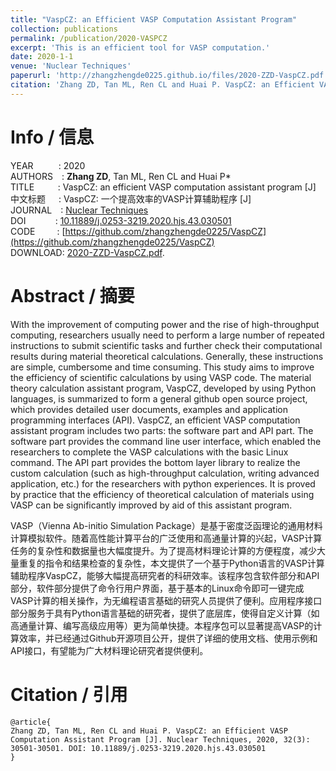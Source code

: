 ```yaml
---
title: "VaspCZ: an Efficient VASP Computation Assistant Program"
collection: publications
permalink: /publication/2020-VASPCZ
excerpt: 'This is an efficient tool for VASP computation.'
date: 2020-1-1
venue: 'Nuclear Techniques'
paperurl: 'http://zhangzhengde0225.github.io/files/2020-ZZD-VaspCZ.pdf'
citation: 'Zhang ZD, Tan ML, Ren CL and Huai P. VaspCZ: an Efficient VASP Computation Assistant Program [J]. <i>Nuclear Techniques</i>, 2020, 32(3): 30501-30501.'
---
```


# Info / 信息
YEAR&ensp;&ensp;&ensp;&ensp;&ensp;&thinsp;&thinsp;:
2020
<br>AUTHORS&ensp;&ensp;: 
**Zhang ZD**, Tan ML, Ren CL and Huai P\*
<br>TITLE&ensp;&ensp;&ensp;&ensp;&ensp;&thinsp;: 
VaspCZ: an efficient VASP computation assistant program [J]
<br>中文标题&ensp;&ensp;&ensp;: 
VaspCZ: 一个提高效率的VASP计算辅助程序 [J]
<br>JOURNAL&ensp;&ensp;: 
[Nuclear Techniques](https://navi.cnki.net/knavi/journals/HJSU/detail)
<br>DOI&ensp;&ensp;&ensp;&ensp;&ensp;&ensp;&thinsp;&thinsp;: 
[10.11889/j.0253-3219.2020.hjs.43.030501](https://doi.org/10.11889/j.0253-3219.2020.hjs.43.030501) 
<br>CODE&ensp;&ensp;&ensp;&ensp;&ensp;: 
[https://github.com/zhangzhengde0225/VaspCZ](https://github.com/zhangzhengde0225/VaspCZ)
<br>DOWNLOAD: 
[2020-ZZD-VaspCZ.pdf](http://zhangzhengde0225.github.io/files/2020-ZZD-VaspCZ.pdf).

# Abstract / 摘要
With the improvement of computing power and the rise of high-throughput computing, researchers usually need to perform a large number of repeated instructions to submit scientific tasks and further check their computational results during material theoretical calculations. Generally, these instructions are simple, cumbersome and time consuming.
This study aims to improve the efficiency of scientific calculations by using VASP code.
The material theory calculation assistant program, VaspCZ, developed by using Python languages, is summarized to form a general github open source project, which provides detailed user documents, examples and application programming interfaces (API).
VaspCZ, an efficient VASP computation assistant program includes two parts: the software part and API part. The software part provides the command line user interface, which enabled the researchers to complete the VASP calculations with the basic Linux command. The API part provides the bottom layer library to realize the custom calculation (such as high-throughput calculation, writing advanced application, etc.) for the researchers with python experiences.
It is proved by practice that the efficiency of theoretical calculation of materials using VASP can be significantly improved by aid of this assistant program.

VASP（Vienna Ab-initio Simulation Package）是基于密度泛函理论的通用材料计算模拟软件。随着高性能计算平台的广泛使用和高通量计算的兴起，VASP计算任务的复杂性和数据量也大幅度提升。为了提高材料理论计算的方便程度，减少大量重复的指令和结果检查的复杂性，本文提供了一个基于Python语言的VASP计算辅助程序VaspCZ，能够大幅提高研究者的科研效率。该程序包含软件部分和API部分，软件部分提供了命令行用户界面，基于基本的Linux命令即可一键完成VASP计算的相关操作，为无编程语言基础的研究人员提供了便利。应用程序接口部分服务于具有Python语言基础的研究者，提供了底层库，使得自定义计算（如高通量计算、编写高级应用等）更为简单快捷。本程序包可以显著提高VASP的计算效率，并已经通过Github开源项目公开，提供了详细的使用文档、使用示例和API接口，有望能为广大材料理论研究者提供便利。

# Citation / 引用
```
@article{
Zhang ZD, Tan ML, Ren CL and Huai P. VaspCZ: an Efficient VASP Computation Assistant Program [J]. Nuclear Techniques, 2020, 32(3): 30501-30501. DOI: 10.11889/j.0253-3219.2020.hjs.43.030501
}
```
